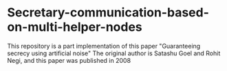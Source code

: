 # Secretary-communication-based-on-multi-helper-nodes
This repository is a part implementation of this paper "Guaranteeing secrecy using artificial noise"
The original author is Satashu Goel and Rohit Negi, and this paper was published in 2008
